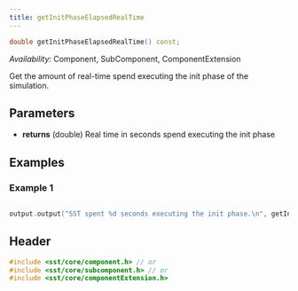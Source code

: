 ```yaml
---
title: getInitPhaseElapsedRealTime
---
```


```cpp
double getInitPhaseElapsedRealTime() const;
```
*Availability:* Component, SubComponent, ComponentExtension

Get the amount of real-time spend executing the init phase of the simulation.

## Parameters
* **returns** (double) Real time in seconds spend executing the init phase


## Examples

<!--- SOURCE_CODE: None --->
### Example 1
```cpp

output.output("SST spent %d seconds executing the init phase.\n", getInitPhaseElapsedRealTime());
```

## Header
```cpp
#include <sst/core/component.h> // or
#include <sst/core/subcomponent.h> // or
#include <sst/core/componentExtension.h>
```
